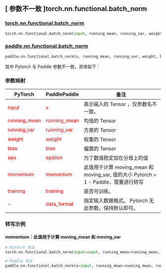 ## [ 参数不一致 ]torch.nn.functional.batch_norm

### [torch.nn.functional.batch_norm](https://pytorch.org/docs/stable/generated/torch.nn.functional.batch_norm.html#torch.nn.functional.batch_norm)

```python
torch.nn.functional.batch_norm(input, running_mean, running_var, weight=None, bias=None, training=False, momentum=0.1, eps=1e-05)
```

### [paddle.nn.functional.batch_norm](https://www.paddlepaddle.org.cn/documentation/docs/zh/api/paddle/nn/functional/batch_norm_cn.html#batch-norm)
```python
paddle.nn.functional.batch_norm(x, running_mean, running_var, weight, bias, training=False, momentum=0.9, epsilon=1e-05, data_format='NCHW', name=None)
```

其中 Pytorch 与 Paddle 参数不一致，具体如下：
### 参数映射
| PyTorch       | PaddlePaddle | 备注                                                   |
| ------------- | ------------ | ------------------------------------------------------ |
| <font color='red'> input </font> | <font color='red'> x </font> | 表示输入的 Tensor ，仅参数名不一致。  |
| <font color='red'> running_mean </font>   | <font color='red'> running_mean </font>   | 均值的 Tensor               |
| <font color='red'> running_var </font>   | <font color='red'> running_var </font>   | 方差的 Tensor               |
| <font color='red'> weight </font>   | <font color='red'> weight </font>   | 权重的 Tensor               |
| <font color='red'> bias </font>   | <font color='red'> bias </font>   | 偏置的 Tensor               |
| <font color='red'> eps  </font>         |    <font color='red'> epsilon  </font>         | 为了数值稳定加在分母上的值             |
| <font color='red'> momentum </font>             | <font color='red'> momentum </font>  | 此值用于计算 moving_mean 和 moving_var, 值的大小 Pytorch = 1 - Paddle，需要进行转写               |
| <font color='red'> training </font>           |  <font color='red'> training </font>            | 是否可训练。 |
| -           |  <font color='red'> data_format </font>            | 指定输入数据格式。 Pytorch 无此参数。保持默认即可。 |


### 转写示例
#### momentum：此值用于计算 moving_mean 和 moving_var
```python
# Pytorch 写法
torch.nn.functional.batch_norm(input=input, running_mean=running_mean, running_var=running_var, momentum=0.1)

# Paddle 写法
paddle.nn.functional.batch_norm(x=input, running_mean=running_mean, running_var=running_var, momentum=0.9)
```
